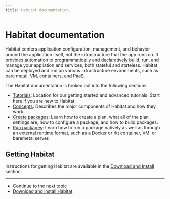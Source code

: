```yaml
---
title: Habitat documentation
---
```


# Habitat documentation

Habitat centers application configuration, management, and behavior around the application itself, not the infrastructure that the app runs on. It provides automation to programmatically and declaratively build, run, and manage your appliation and services, both stateful and stateless. Habitat can be deployed and run on various infrastructure environments, such as bare metal, VM, containers, and PaaS.

The Habitat documentation is broken out into the following sections:

- [Tutorials](/tutorials): Location for our getting started and advanced tutorials. Start here if you are new to Habitat.
- [Concepts](/docs/concepts-overview): Describes the major components of Habitat and how they work.
- [Create packages](/docs/create-packages-overview): Learn how to create a plan, what all of the plan settings are, how to configure a package, and how to build packages.
- [Run packages](/docs/run-packages-overview): Learn how to run a package natively as well as through an external runtime format, such as a Docker or rkt container, VM, or baremetal server.

## Getting Habitat

Instructions for getting Habitat are available in the [Download and Install](/tutorials/download) section.

<hr>
<ul class="main-content--link-nav">
  <li>Continue to the next topic</li>
  <li><a href="/tutorials/download">Download and install Habitat</a></li>
</ul>
